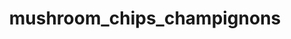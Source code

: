 ---
pub: "yes"
title: mushroom_chips_champignons
title_small: Грибы шампиньоны сушеные
lang: "ru"
meta_description: "Нашими сотрудниками разработана специальная технология, которая позволяет получить хрустящие чипсы."
categorie: dried_mushrooms

title_text: "Нашими сотрудниками разработана специальная технология, которая позволяет получить хрустящие чипсы."

layout: products_in_ru
popular: "no"

description: "<p>За последнее время грибы шампиньоны смогли заслужить небывалую популярность среди потребителей во всем мире. Особое место на потребительской полке занимают сушеные шампиньоны.  </p>
<p>Нашими сотрудниками разработана специальная технология, которая позволяет получить хрустящие чипсы, которыми можно лакомиться без дополнительной обработки, при этом используются только натурально выращенные грибы шампиньоны. Сначала они проходят термическую обработку, а потом высушиваются на специальном оборудовании. Наш продукт используют как полноценную замену свежим грибам. </p>
<p>На их основе изготавливают грибную приправу или порошок, который используют в процессе приготовления первых и основных блюд, а также салатов. </p>"
permalink: "/ru/products/dried_mushrooms/mushroom_chips_champignons"
specifications: [
    {
        head_text: "Состав:",
        body_text: "Грибы шампиньоны, соль",
    },
    {
        head_text: "Упаковка:",
        body_text: "Полиэтиленовый пакет, крафт - пакет",
    },
    {
        head_text: "Тип обработки:",
        body_text: "Сушеные",
    },
    {
        head_text: "Вид:",
        body_text: "Слайсы",
    },
    {
        head_text: "Вес:",
        body_text: "15г; 30г; 100г; 500г",
    },
    {
        head_text: "Пищевая ценность в 100г продукта:",
        body_text: "Белки: 45г; Жиры: 11г; Углеводы: 1,0г;",
    },
    {
        head_text: "Энергетическая ценность в 100г продукта:",
        body_text: "283,0ккал (1183кДж)",
    },
    {
        head_text: "Страна-производитель:",
        body_text: "Украина",
    },
    {
        head_text: "Срок хранения:",
        body_text: "24 месяца",
    },
    {
        head_text: "Условия хранения:",
        body_text: "Температура 5-25ᵒС, относительная влажность воздуха не более 75%",
    },
    {
        head_text: "Нормативная документация:",
        body_text: "ТУ У 10.8-2427610970-003:2019",
    },
    {
        head_text: "Цена:",
        body_text: "Цена договорная",
    },
]
---